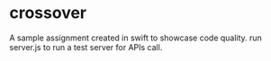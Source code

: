 # crossover
A sample assignment created in swift to showcase code quality.
run server.js to run a test server for APIs call.
